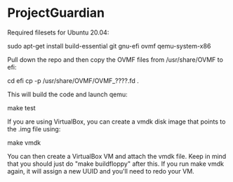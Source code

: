 # ProjectGuardian

Required filesets for Ubuntu 20.04:

  sudo apt-get install build-essential git gnu-efi ovmf qemu-system-x86

Pull down the repo and then copy the OVMF files from /usr/share/OVMF to efi:

  cd efi
  cp -p /usr/share/OVMF/OVMF_????.fd .

This will build the code and launch qemu:

  make test

If you are using VirtualBox, you can create a vmdk disk image that points to the .img
file using:

  make vmdk

You can then create a VirtualBox VM and attach the vmdk file.  Keep in mind that you
should just do "make buildfloppy" after this.  If you run make vmdk again, it will
assign a new UUID and you'll need to redo your VM.
